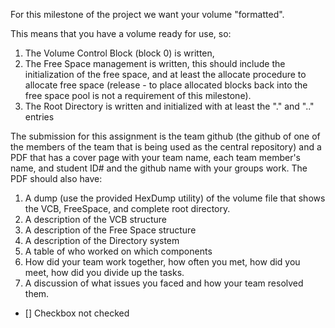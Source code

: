 For this milestone of the project we want your volume "formatted".

This means that you have a volume ready for use, so:

1. The Volume Control Block (block 0) is written,
2. The Free Space management is written, this should include the initialization of the free space, and at least the allocate procedure to allocate free space (release - to place allocated blocks back into the free space pool is not a requirement of this milestone).
3. The Root Directory is written and initialized with at least the "." and ".." entries

The submission for this assignment is the team github (the github of one of the members of the team that is being used as the central repository) and a PDF that has a cover page with your team name, each team member's name, and student ID# and the github name with your groups work.  The PDF should also have:

1. A dump (use the provided HexDump utility) of the volume file that shows the VCB, FreeSpace, and complete root directory.
2. A description of the VCB structure
3. A description of the Free Space structure
4. A description of the Directory system
5. A table of who worked on which components
6. How did your team work together, how often you met, how did you meet, how did you divide up the tasks.
7. A discussion of what issues you faced and how your team resolved them.

- [] Checkbox not checked